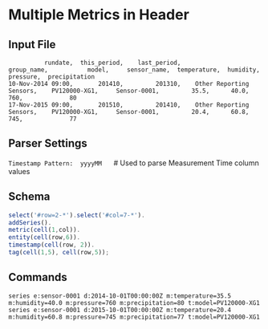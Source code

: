 # Multiple Metrics in Header

## Input File

<!-- markdownlint-disable MD107 -->

```csv
          rundate,  this_period,    last_period,                 group_name,           model,     sensor_name,  temperature,  humidity,    pressure,  precipitation
10-Nov-2014 09:00,       201410,         201310,    Other Reporting Sensors,    PV120000-XG1,     Sensor-0001,         35.5,      40.0,         760,             80
17-Nov-2015 09:00,       201510,         201410,    Other Reporting Sensors,    PV120000-XG1,     Sensor-0001,         20.4,      60.8,         745,             77
```

<!-- markdownlint-enable MD107 -->

## Parser Settings

`Timestamp Pattern:  yyyyMM`      # Used to parse Measurement Time column values

## Schema

```javascript
select('#row=2-*').select('#col=7-*').
addSeries().
metric(cell(1,col)).
entity(cell(row,6)).
timestamp(cell(row, 2)).
tag(cell(1,5), cell(row,5));
```

## Commands

```ls
series e:sensor-0001 d:2014-10-01T00:00:00Z m:temperature=35.5 m:humidity=40.0 m:pressure=760 m:precipitation=80 t:model=PV120000-XG1
series e:sensor-0001 d:2015-10-01T00:00:00Z m:temperature=20.4 m:humidity=60.8 m:pressure=745 m:precipitation=77 t:model=PV120000-XG1
```